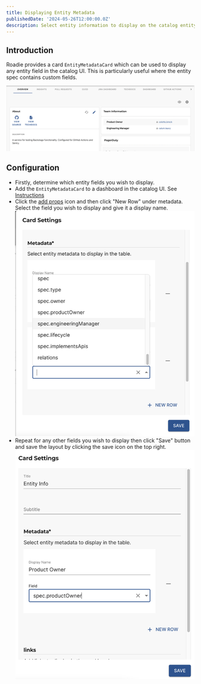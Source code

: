 ```yaml
---
title: Displaying Entity Metadata
publishedDate: '2024-05-26T12:00:00.0Z'
description: Select entity information to display on the catalog entity page.
---
```


## Introduction

Roadie provides a card `EntityMetadataCard` which can be used to display any entity field in the catalog UI. This is particularly
useful where the entity spec contains custom fields.

![team-info-card](./tem-info-card.png)

## Configuration

* Firstly, determine which entity fields you wish to display.
* Add the `EntityMetadataCard` to a dashboard in the catalog UI. See [Instructions](/docs/getting-started/configure-ui/#updating-dashboards)
* Click the [add props](https://roadie.io/docs/details/updating-the-ui/#adding-props) icon and then click "New Row" under
  metadata. Select the field you wish to display and give it a display name.
  ![select-field](./select-field.png)
* Repeat for any other fields you wish to display
  then click "Save" button and save the layout by clicking the save icon on the top right. 
  ![select-field-2](./select-field-2.png)

